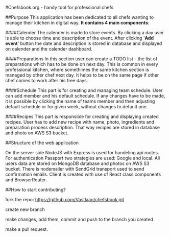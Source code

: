 #Chefsbook.org - handy tool for professional chefs

##Purpose
This application has been dedicated to all chefs wanting to manage their kitchen in digital way.
**It contains 4 main components**:

####Calender
The calender is made to store events. By clicking a day user is able to choose time and description of the event.
After clicking '**Add event**' button the date and description is stored in database and displayed on calender and the calender dashboard.

####Preparations
In this section user can create a TODO list - the list of preparations which has to be done on next day. This is common in every professional kitchen, where somethimes the same kitchen section is managed by other chef next day. It helps to be on the same page if other chef comes to work after his free days.

####Schedule
This part is for creating and managing team schedule. User can add member and his default schedule. If any changes have to be made, it is possible by clicking the name of teams member and then adjusting default schedule or for given week, without changes to default one.

####Recipes
This part is responsible for creating and displaying created recipes. User has to add new recipe with name, photo, ingredients and preparation process description. That way recipes are stored in database and photo on AWS S3 bucket.

##Structure of the web application

On the server side NodeJS with Express is used for handeling api routes. For authentication Passport two strategies are used: Google and local.
All users data are stored on MongoDB database and photos on AWS S3 bucket. There is nodemailer with SendGrid transport used to send confirmation emails.
Client is created with use of React class components and BrowserRouter.

##How to start contributing?

fork the repo: https://github.com/Vastlaan/chefsbook.git

create new branch

make changes, add them, commit and push to the branch you created

make a pull request.
